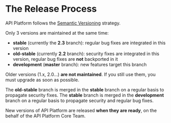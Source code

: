# The Release Process

API Platform follows the [Semantic Versioning](https://semver.org) strategy.

Only 3 versions are maintained at the same time:

* **stable** (currently the **2.3** branch): regular bug fixes are integrated in this version
* **old-stable** (currently **2.2** branch): security fixes are integrated in this version, regular bug fixes are **not** backported in it
* **development** (**master** branch): new features target this branch

Older versions (1.x, 2.0...) **are not maintained**. If you still use them, you must upgrade as soon as possible.

The **old-stable** branch is merged in the **stable** branch on a regular basis to propagate security fixes.
The **stable** branch is merged in the **development** branch on a regular basis to propagate security and regular bug fixes.

New versions of API Platform are released **when they are ready**, on the behalf of the API Platform Core Team.
